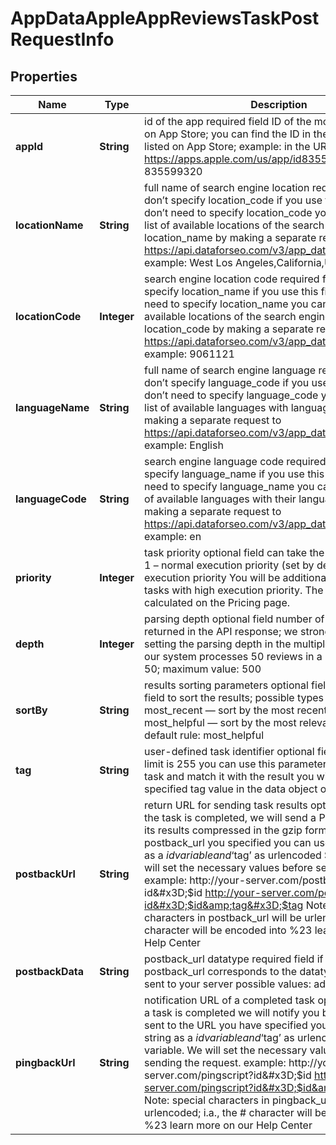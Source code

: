 

# AppDataAppleAppReviewsTaskPostRequestInfo


## Properties

| Name | Type | Description | Notes |
|------------ | ------------- | ------------- | -------------|
|**appId** | **String** | id of the app required field ID of the mobile application on App Store; you can find the ID in the URL of every app listed on App Store; example: in the URL https://apps.apple.com/us/app/id835599320 the id is 835599320 |  [optional] |
|**locationName** | **String** | full name of search engine location required field if you don’t specify location_code if you use this field, you don’t need to specify location_code you can receive the list of available locations of the search engine with their location_name by making a separate request to https://api.dataforseo.com/v3/app_data/apple/locations example: West Los Angeles,California,United States |  [optional] |
|**locationCode** | **Integer** | search engine location code required field if you don’t specify location_name if you use this field, you don’t need to specify location_name you can receive the list of available locations of the search engine with their location_code by making a separate request to https://api.dataforseo.com/v3/app_data/apple/locations example: 9061121 |  [optional] |
|**languageName** | **String** | full name of search engine language required field if you don’t specify language_code if you use this field, you don’t need to specify language_code you can receive the list of available languages with language_name by making a separate request to https://api.dataforseo.com/v3/app_data/apple/languages example: English |  [optional] |
|**languageCode** | **String** | search engine language code required field if you don’t specify language_name if you use this field, you don’t need to specify language_name you can receive the list of available languages with their language_code by making a separate request to https://api.dataforseo.com/v3/app_data/apple/languages example: en |  [optional] |
|**priority** | **Integer** | task priority optional field can take the following values: 1 – normal execution priority (set by default) 2 – high execution priority You will be additionally charged for the tasks with high execution priority. The cost can be calculated on the Pricing page. |  [optional] |
|**depth** | **Integer** | parsing depth optional field number of reviews to be returned in the API response; we strongly recommend setting the parsing depth in the multiples of 50, because our system processes 50 reviews in a row; default value: 50; maximum value: 500 |  [optional] |
|**sortBy** | **String** | results sorting parameters optional field you can use this field to sort the results; possible types of sorting: most_recent — sort by the most recent reviews; most_helpful — sort by the most relevant reviews; default rule: most_helpful |  [optional] |
|**tag** | **String** | user-defined task identifier optional field the character limit is 255 you can use this parameter to identify the task and match it with the result you will find the specified tag value in the data object of the response |  [optional] |
|**postbackUrl** | **String** | return URL for sending task results optional field once the task is completed, we will send a POST request with its results compressed in the gzip format to the postback_url you specified you can use the ‘$id’ string as a $id variable and ‘$tag’ as urlencoded $tag variable. We will set the necessary values before sending the request. example: http://your-server.com/postbackscript?id&#x3D;$id http://your-server.com/postbackscript?id&#x3D;$id&amp;tag&#x3D;$tag Note: special characters in postback_url will be urlencoded; i.a., the # character will be encoded into %23 learn more on our Help Center |  [optional] |
|**postbackData** | **String** | postback_url datatype required field if you specify postback_url corresponds to the datatype that will be sent to your server possible values: advanced |  [optional] |
|**pingbackUrl** | **String** | notification URL of a completed task optional field when a task is completed we will notify you by GET request sent to the URL you have specified you can use the ‘$id’ string as a $id variable and ‘$tag’ as urlencoded $tag variable. We will set the necessary values before sending the request. example: http://your-server.com/pingscript?id&#x3D;$id http://your-server.com/pingscript?id&#x3D;$id&amp;tag&#x3D;$tag Note: special characters in pingback_url will be urlencoded; i.a., the # character will be encoded into %23 learn more on our Help Center |  [optional] |



